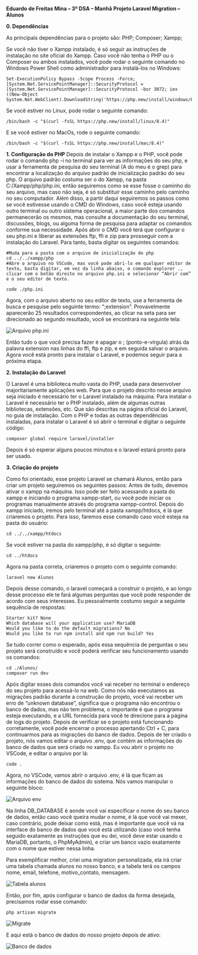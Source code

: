 **Eduardo de Freitas Mina – 3º DSA – Manhã**
**Projeto Laravel Migration – Alunos**


**0. Dependências**

As principais dependências para o projeto são:
PHP;
Composer;
Xampp;


  Se você não tiver o Xampp instalado, é só seguir as instruções de instalação no site oficial do Xampp.
	Caso você não tenha o PHP ou o Composer ou ambos instalados, você pode rodar o seguinte comando no Windows Power Shell como administrador para instalá-los no Windows:

```
Set-ExecutionPolicy Bypass -Scope Process -Force; [System.Net.ServicePointManager]::SecurityProtocol = [System.Net.ServicePointManager]::SecurityProtocol -bor 3072; iex ((New-Object System.Net.WebClient).DownloadString('https://php.new/install/windows/8.4'))
```
  Se você estiver no Linux, pode rodar o seguinte comando:
```
/bin/bash -c "$(curl -fsSL https://php.new/install/linux/8.4)"
```
  E se você estiver no MacOs, rode o seguinte comando:
```
/bin/bash -c "$(curl -fsSL https://php.new/install/mac/8.4)"
```

**1. Configuração do PHP**
	Depois de instalar o Xampp e o PHP, você pode rodar o comando php -i no terminal para ver as informações do seu php, e usar a ferramenta de pesquisa do seu terminal (A do meu é o grep) para encontrar a localização do arquivo padrão de inicialização padrão do seu php.
	O arquivo padrão costuma ser o do Xampp, na pasta C:/Xampp/php/php.ini, então seguiremos como se esse fosse o caminho do seu arquivo, mas caso não seja, é só substituir esse caminho pelo caminho no seu computador. Além disso, a partir daqui seguiremos os passos como se você estivesse usando o CMD do Windows, caso você esteja usando outro terminal ou outro sistema operacional, a maior parte dos comandos permanecerão os mesmos, mas consulte a documentação do seu terminal, discussões, blogs, ou alguma forma de pesquisa para adaptar os comandos conforme sua necessidade.
	Após abrir o CMD você terá que configurar o seu php.ini e liberar as extensões ftp, ffi e zip para prosseguir com a instalação do Laravel. Para tanto, basta digitar os seguintes comandos:

```
#Muda para a pasta com o arquivo de inicialização do php
cd ../../xampp/php
#Abre o arquivo no VSCode, mas você pode abri-lo em qualquer editor de texto, basta digitar, em vez da linha abaixo, o comando explorer ., clicar com o botão direito no arquivo php.ini e selecionar “Abrir com” e o seu editor de texto.

code ./php.ini
```
  Agora, com o arquivo aberto no seu editor de texto, use a ferramenta de busca e pesquise pelo seguinte termo: “;extension”. Provavelmente aparecerão 25 resultados correspondentes, ao clicar na seta para ser direcionado ao segundo resultado, você se encontrará na seguinte tela:

![Arquivo php.ini](php-ini.png)

  Então tudo o que você precisa fazer é apagar o ; (ponto-e-vírgula) atrás da palavra extension nas linhas do ffi, ftp e zip, e em seguida salvar o arquivo.
	Agora você está pronto para instalar o Laravel, e podemos seguir para a próxima etapa.

**2. Instalação do Laravel**

O Laravel é uma biblioteca muito vasta do PHP, usada para desenvolver majoritariamente aplicações web. Para que o projeto descrito nesse arquivo seja iniciado é necessário ter o Laravel instalado na máquina.
	Para instalar o Laravel é necessário ter o PHP instalado, além de algumas outras bibliotecas, extensões, etc. Que são descritas na página oficial do Laravel, no guia de instalação. Com o PHP e todas as outras dependências instaladas, para instalar o Laravel é só abrir o terminal e digitar o seguinte código:
```
composer global require laravel/installer
```
Depois é só esperar alguns poucos minutos e o laravel estará pronto para ser usado.

**3. Criação do projeto**

Como foi orientado, esse projeto Laravel se chamará Alunos, então para criar um projeto seguiremos os seguintes passos:
	Antes de tudo, devemos ativar o xampp na máquina. Isso pode ser feito acessando a pasta do xampp e iniciando o programa xampp-start, ou você pode iniciar os programas manualmente através do programa xampp-control. Depois do xampp iniciado, iremos pelo terminal até a pasta xampp/htdocs, é lá que criaremos o projeto. Para isso, faremos esse comando caso você esteja na pasta do usuário:
```
cd ../../xampp/htdocs
```
  Se você estiver na pasta do xampp/php, é só digitar o seguinte:
```
cd ../htdocs
```
  Agora na pasta correta, criaremos o projeto com o seguinte comando:
```
laravel new Alunos
```
  Depois desse comando, o laravel começará a construir o projeto, e ao longo desse processo ele te fará algumas perguntas que você pode responder de acordo com seus interesses. Eu pessoalmente costumo seguir a seguinte sequência de respostas:

```
Starter kit? None
Which database will your application use? MariaDB
Would you like to do the default migrations? No
Would you like to run npm install and npm run build? Yes
```
  Se tudo correr como o esperado, após essa sequência de perguntas o seu projeto será construído e você poderá verificar seu funcionamento usando os comandos:
```
cd ./Alunos/
composer run dev
```
  Após digitar esses dois comandos você vai receber no terminal o endereço do seu projeto para acessá-lo na web. Como nós não executamos as migrações padrão durante a construção do projeto, você vai receber um erro de “unknown database”, significa que o programa não encontrou o banco de dados, mas não tem problema, o importante é que o programa esteja executando, e a URL fornecida para você te direcione para a página de logs do projeto.
	Depois de verificar se o projeto está funcionando corretamente, você pode encerrar o processo apertando Ctrl + C, para continuarmos para as migrações do banco de dados.
	Depois de ter criado o projeto, nós vamos editar o arquivo .env, que contém as informações do banco de dados que será criado no xampp. Eu vou abrir o projeto no VSCode, e editar o arquivo por lá:
```
code .
```
  Agora, no VSCode, vamos abrir o arquivo .env, é lá que ficam as informações do banco de dados do sistema. Nós vamos manipular o seguinte bloco:

![Arquivo env](env.png)

  Na linha DB_DATABASE é aonde você vai especificar o nome do seu banco de dados, então caso você queira mudar o nome, é lá que você vai mexer, caso contrário, pode deixar como está, mas é importante que você vá na interface do banco de dados que você está utilizando (caso você tenha seguido exatamente as instruções que eu dei, você deve estar usando o MariaDB, portanto, o PhpMyAdmin), e criar um banco vazio exatamente com o nome que estiver nessa linha.

 Para exemplificar melhor, criei uma migration personalizada, ela irá criar uma tabela chamada alunos no nosso banco, e a tabela terá os campos nome, email, telefone, motivo_contato, mensagem.

![Tabela alunos](alunos.png)
 
 Então, por fim, após configurar o banco de dados da forma desejada, precisamos rodar esse comando:
```
php artisan migrate
```

![Migrate](migrate.png)

  E aqui está o banco de dados do nosso projeto depois de ativo:

![Banco de dados](mariadb.png)
